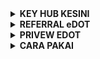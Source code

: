 </details>
<details>
    <summary><b> KEY HUB KESINI </b></summary><br/>

 <a href="https://www.facebook.com/profile.php?id=100086675272346"> Facebook</a> OR
 <a href="https://t.me/agathasangkara"> Telegram</a>

</p>
</details>

</details>
<details>
    <summary><b> REFERRAL eDOT </b></summary><br/>

 ![1675479337821](https://user-images.githubusercontent.com/115182304/216743399-602c7098-33bb-4dc9-afa9-a7f61c0e0d95.png)

</p>
</details>



</details>
<details>
    <summary><b> PRIVEW EDOT </b></summary><br/>

 ![IMG-20230204-WA0017](https://user-images.githubusercontent.com/115182304/216742683-bcd81654-e8be-4d83-9c37-c430ee36da99.jpg)

</p>
</details>

</details>
<details>
    <summary><b> CARA PAKAI </b></summary><br/>

1. pkg upgrade && update
2. pkg install php
3. pkg install git
4. termux-setup-storage
5. cd /storage/emulated/0
6. git clone https://github.com/agathasangkara/eDOT
7. cd eDOT
8. php index.php

# EDIT CONFIG

edit file config.json yang ada di folder eDOT, XXX ganti dengan kode referral eDOT mu, APIKEY hub yang tertera diatas
 
</p>
</details>
